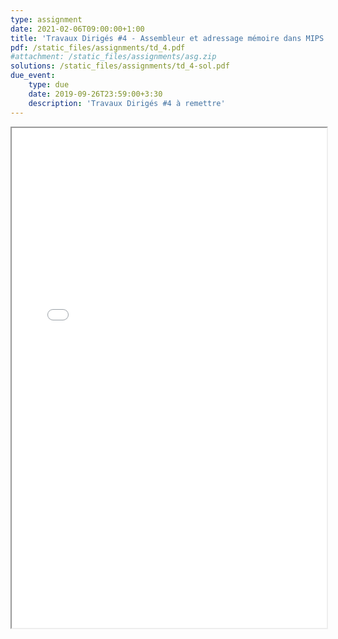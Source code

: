 ```yaml
---
type: assignment
date: 2021-02-06T09:00:00+1:00
title: 'Travaux Dirigés #4 - Assembleur et adressage mémoire dans MIPS'
pdf: /static_files/assignments/td_4.pdf
#attachment: /static_files/assignments/asg.zip
solutions: /static_files/assignments/td_4-sol.pdf
due_event:
    type: due
    date: 2019-09-26T23:59:00+3:30
    description: 'Travaux Dirigés #4 à remettre'
---
```

<iframe src="{{ page.pdf | prepend: site.baseurl | prepend : site.url}}" width="100%" height="800em"></iframe>
